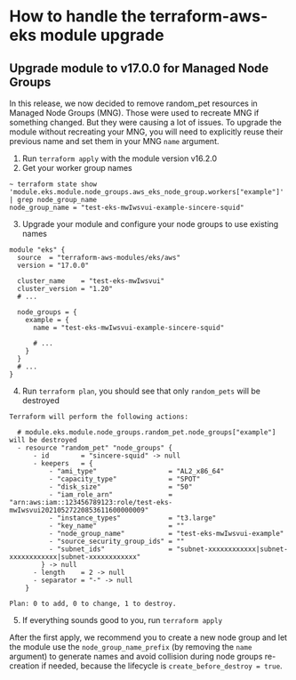 # How to handle the terraform-aws-eks module upgrade

## Upgrade module to v17.0.0 for Managed Node Groups

In this release, we now decided to remove random_pet resources in Managed Node Groups (MNG). Those were used to recreate MNG if something changed. But they were causing a lot of issues. To upgrade the module without recreating your MNG, you will need to explicitly reuse their previous name and set them in your MNG `name` argument.

1. Run `terraform apply` with the module version v16.2.0
2. Get your worker group names

```shell
~ terraform state show 'module.eks.module.node_groups.aws_eks_node_group.workers["example"]' | grep node_group_name
node_group_name = "test-eks-mwIwsvui-example-sincere-squid"
```

3. Upgrade your module and configure your node groups to use existing names

```hcl
module "eks" {
  source  = "terraform-aws-modules/eks/aws"
  version = "17.0.0"

  cluster_name    = "test-eks-mwIwsvui"
  cluster_version = "1.20"
  # ...

  node_groups = {
    example = {
      name = "test-eks-mwIwsvui-example-sincere-squid"

      # ...
    }
  }
  # ...
}
```

4. Run `terraform plan`, you should see that only `random_pets` will be destroyed

```shell
Terraform will perform the following actions:

  # module.eks.module.node_groups.random_pet.node_groups["example"] will be destroyed
  - resource "random_pet" "node_groups" {
      - id        = "sincere-squid" -> null
      - keepers   = {
          - "ami_type"                  = "AL2_x86_64"
          - "capacity_type"             = "SPOT"
          - "disk_size"                 = "50"
          - "iam_role_arn"              = "arn:aws:iam::123456789123:role/test-eks-mwIwsvui20210527220853611600000009"
          - "instance_types"            = "t3.large"
          - "key_name"                  = ""
          - "node_group_name"           = "test-eks-mwIwsvui-example"
          - "source_security_group_ids" = ""
          - "subnet_ids"                = "subnet-xxxxxxxxxxxx|subnet-xxxxxxxxxxxx|subnet-xxxxxxxxxxxx"
        } -> null
      - length    = 2 -> null
      - separator = "-" -> null
    }

Plan: 0 to add, 0 to change, 1 to destroy.
```

5. If everything sounds good to you, run `terraform apply`

After the first apply, we recommend you to create a new node group and let the module use the `node_group_name_prefix` (by removing the `name` argument) to generate names and avoid collision during node groups re-creation if needed, because the lifecycle is `create_before_destroy = true`.
